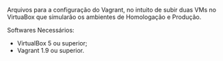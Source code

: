 Arquivos para a configuração do Vagrant, no intuito de subir duas VMs no VirtuaBox que simularão os ambientes de Homologação e Produção.

Softwares Necessários:
 * VirtualBox 5 ou superior;
 * Vagrant 1.9 ou superior.
